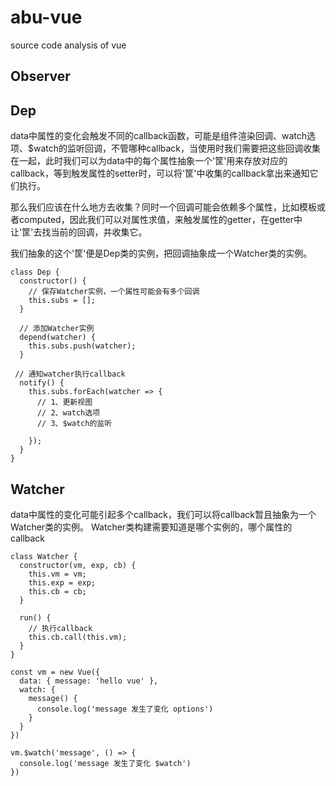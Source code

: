 # abu-vue
source code analysis of vue

## Observer

## Dep
data中属性的变化会触发不同的callback函数，可能是组件渲染回调、watch选项、$watch的监听回调，不管哪种callback，当使用时我们需要把这些回调收集在一起，此时我们可以为data中的每个属性抽象一个'筐'用来存放对应的callback，等到触发属性的setter时，可以将'筐'中收集的callback拿出来通知它们执行。

那么我们应该在什么地方去收集？同时一个回调可能会依赖多个属性，比如模板或者computed，因此我们可以对属性求值，来触发属性的getter，在getter中让'筐'去找当前的回调，并收集它。

我们抽象的这个'筐'便是Dep类的实例，把回调抽象成一个Watcher类的实例。

```
class Dep {
  constructor() {
    // 保存Watcher实例，一个属性可能会有多个回调
    this.subs = [];
  }

  // 添加Watcher实例
  depend(watcher) {
    this.subs.push(watcher);
  }

 // 通知watcher执行callback
  notify() {
    this.subs.forEach(watcher => {
      // 1、更新视图
      // 2、watch选项
      // 3、$watch的监听
      
    });
  }
}
```



## Watcher
data中属性的变化可能引起多个callback，我们可以将callback暂且抽象为一个Watcher类的实例。
Watcher类构建需要知道是哪个实例的，哪个属性的callback
```
class Watcher {
  constructor(vm, exp, cb) {
    this.vm = vm;
    this.exp = exp;
    this.cb = cb;
  }

  run() {
    // 执行callback
    this.cb.call(this.vm);
  }
}
```
```
const vm = new Vue({
  data: { message: 'hello vue' },
  watch: {
    message() {
      console.log('message 发生了变化 options')
    }
  }
})

vm.$watch('message', () => {
  console.log('message 发生了变化 $watch')
})
```



